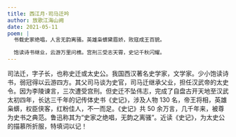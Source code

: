 ```yaml
---
title: 西江月·司马迁吟
author: 放歌江海山阙
date: 2021-05-11
poem: |
  书载史家绝唱，人言无韵离骚。英雄枭蠎黛眉娇，败寇成王百貌。

  饱读诗书继业，云游万里问樵。宫刑三受志天霄，史记千秋闪耀。
---
```


司法迁，字子长，也称史迁或太史公。我国西汉著名史学家，文学家。少小饱读诗书，弱冠得以云游四方。其父司马谈为史官，司马迁继承父业，担任汉武帝的太史令。因为李陵谏言，三次遭受宫刑。但史迁不坠伟志，完成了自盘古开天地至汉武太初四年，长达三千年的记传体史书《史记》，涉及人物 130 名，帝王将相，英雄枭蠎，权臣侠客，红粉佳人，不一而足。《史记》共 50 余万言，几千年来，被尊为史书之典范。鲁迅称其为“史家之绝唱，无韵之离骚”。近读《史记》，为太史公的描慕所折服，特填词以记！
